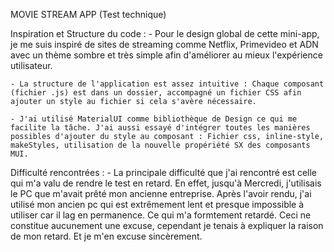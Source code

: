 MOVIE STREAM APP (Test technique)

Inspiration et Structure du code :
    - Pour le design global de cette mini-app, je me suis inspiré de sites de streaming comme Netflix, Primevideo et ADN avec un thème sombre et très simple afin d'améliorer au mieux l'expérience utilisateur.

    - La structure de l'application est assez intuitive : Chaque composant (fichier .js) est dans un dossier, accompagné un fichier CSS afin ajouter un style au fichier si cela s'avère nécessaire. 

    - J'ai utilisé MaterialUI comme bibliothèque de Design ce qui me facilite la tâche. J'ai aussi essayé d'intégrer toutes les manières possibles d'ajouter du style au composant : Fichier css, inline-style, makeStyles, utilisation de la nouvelle propériété SX des composants MUI.

Difficulté rencontrées : 
    - La principale difficulté que j'ai rencontré est celle qui m'a valu de rendre le test en retard. 
    En effet, jusqu'à Mercredi, j'utilisais le PC que m'avait prêté mon ancienne entreprise. Après l'avoir rendu, j'ai utilisé mon ancien pc qui est extrêmement lent et presque impossible à utiliser car il lag en permanence. Ce qui m'a formtement retardé. Ceci ne constitue aucunement une excuse, cependant je tenais à expliquer la raison de mon retard. Et je m'en excuse sincèrement.





